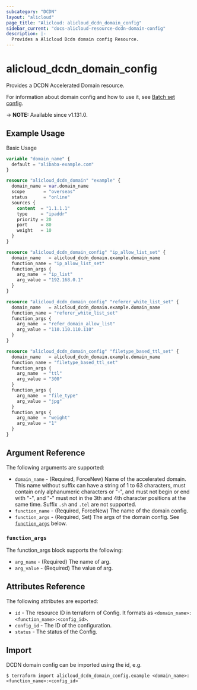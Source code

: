 ```yaml
---
subcategory: "DCDN"
layout: "alicloud"
page_title: "Alicloud: alicloud_dcdn_domain_config"
sidebar_current: "docs-alicloud-resource-dcdn-domain-config"
description: |-
  Provides a Alicloud Dcdn domain config Resource.
---
```


# alicloud_dcdn_domain_config

Provides a DCDN Accelerated Domain resource.

For information about domain config and how to use it, see [Batch set config](https://www.alibabacloud.com/help/en/doc-detail/130632.htm).

-> **NOTE:** Available since v1.131.0.

## Example Usage

Basic Usage

```terraform
variable "domain_name" {
  default = "alibaba-example.com"
}

resource "alicloud_dcdn_domain" "example" {
  domain_name = var.domain_name
  scope       = "overseas"
  status      = "online"
  sources {
    content  = "1.1.1.1"
    type     = "ipaddr"
    priority = 20
    port     = 80
    weight   = 10
  }
}

resource "alicloud_dcdn_domain_config" "ip_allow_list_set" {
  domain_name   = alicloud_dcdn_domain.example.domain_name
  function_name = "ip_allow_list_set"
  function_args {
    arg_name  = "ip_list"
    arg_value = "192.168.0.1"
  }
}

resource "alicloud_dcdn_domain_config" "referer_white_list_set" {
  domain_name   = alicloud_dcdn_domain.example.domain_name
  function_name = "referer_white_list_set"
  function_args {
    arg_name  = "refer_domain_allow_list"
    arg_value = "110.110.110.110"
  }
}

resource "alicloud_dcdn_domain_config" "filetype_based_ttl_set" {
  domain_name   = alicloud_dcdn_domain.example.domain_name
  function_name = "filetype_based_ttl_set"
  function_args {
    arg_name  = "ttl"
    arg_value = "300"
  }
  function_args {
    arg_name  = "file_type"
    arg_value = "jpg"
  }
  function_args {
    arg_name  = "weight"
    arg_value = "1"
  }
}
```

## Argument Reference

The following arguments are supported:

* `domain_name` - (Required, ForceNew) Name of the accelerated domain. This name without suffix can have a string of 1 to 63 characters, must contain only alphanumeric characters or "-", and must not begin or end with "-", and "-" must not in the 3th and 4th character positions at the same time. Suffix `.sh` and `.tel` are not supported.
* `function_name` - (Required, ForceNew) The name of the domain config.
* `function_args` - (Required, Set) The args of the domain config. See [`function_args`](#function_args) below.

### `function_args`

The function_args block supports the following:

* `arg_name` - (Required) The name of arg.
* `arg_value` - (Required) The value of arg.

## Attributes Reference

The following attributes are exported:

* `id` - The resource ID in terraform of Config. It formats as `<domain_name>:<function_name>:<config_id>`.
* `config_id` - The ID of the configuration.
* `status` -  The status of the Config.

## Import

DCDN domain config can be imported using the id, e.g.

```shell
$ terraform import alicloud_dcdn_domain_config.example <domain_name>:<function_name>:<config_id>
```
